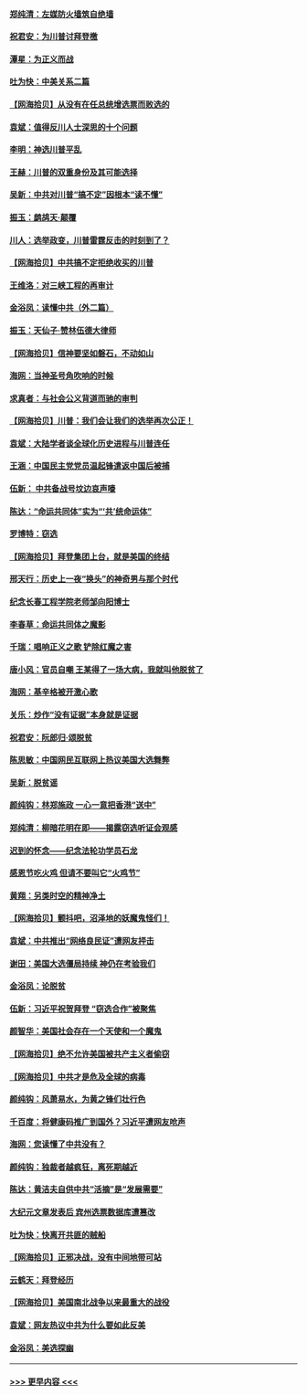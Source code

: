 #### [郑纯清：左媒防火墙筑自绝墙](../pages/nsc993/n12602226.md?t=12081702) 
#### [祝君安：为川普讨拜登檄](../pages/nsc993/n12602199.md?t=12081702) 
#### [潭星：为正义而战](../pages/nsc993/n12600926.md?t=12081702) 
#### [吐为快：中美关系二篇](../pages/nsc993/n12600908.md?t=12081702) 
#### [【网海拾贝】从没有在任总统增选票而败选的](../pages/nsc993/n12600435.md?t=12081702) 
#### [袁斌：值得反川人士深思的十个问题](../pages/nsc993/n12600332.md?t=12081702) 
#### [李明：神选川普平乱](../pages/nsc993/n12599751.md?t=12081702) 
#### [王赫：川普的双重身份及其可能选择](../pages/nsc993/n12599723.md?t=12081702) 
#### [吴新：中共对川普“搞不定”因根本“读不懂”](../pages/nsc993/n12599502.md?t=12081702) 
#### [振玉：鹧鸪天‧颠覆](../pages/nsc993/n12599494.md?t=12081702) 
#### [川人：选举政变，川普雷霆反击的时刻到了？](../pages/nsc993/n12599291.md?t=12081702) 
#### [【网海拾贝】中共搞不定拒绝收买的川普](../pages/nsc993/n12598955.md?t=12081702) 
#### [王维洛：对三峡工程的再审计](../pages/nsc993/n12598436.md?t=12081702) 
#### [金浴凤：读懂中共（外二篇）](../pages/nsc993/n12597943.md?t=12081702) 
#### [振玉：天仙子‧赞林伍德大律师](../pages/nsc993/n12597929.md?t=12081702) 
#### [【网海拾贝】信神要坚如磐石，不动如山](../pages/nsc993/n12597901.md?t=12081702) 
#### [海网：当神圣号角吹响的时候](../pages/nsc993/n12595891.md?t=12081702) 
#### [求真者：与社会公义背道而驰的审判](../pages/nsc993/n12595868.md?t=12081702) 
#### [【网海拾贝】川普：我们会让我们的选举再次公正！](../pages/nsc993/n12594930.md?t=12081702) 
#### [袁斌：大陆学者谈全球化历史进程与川普连任](../pages/nsc993/n12594690.md?t=12081702) 
#### [王涵：中国民主党党员温起锋遣返中国后被捕](../pages/nsc993/n12594540.md?t=12081702) 
#### [伍新： 中共备战号坟边哀声嚎](../pages/nsc993/n12593086.md?t=12081702) 
#### [陈达：“命运共同体”实为“‘共’统命运体”](../pages/nsc993/n12590865.md?t=12081702) 
#### [罗博特：窃选](../pages/nsc993/n12590619.md?t=12081702) 
#### [【网海拾贝】拜登集团上台，就是美国的终结](../pages/nsc993/n12589725.md?t=12081702) 
#### [邢天行：历史上一夜“换头”的神奇男与那个时代](../pages/nsc993/n12589424.md?t=12081702) 
#### [纪念长春工程学院老师邹向阳博士](../pages/nsc993/n12585390.md?t=12081702) 
#### [李春草：命运共同体之魔影](../pages/nsc993/n12585026.md?t=12081702) 
#### [千瑞：唱响正义之歌 铲除红魔之害](../pages/nsc993/n12585002.md?t=12081702) 
#### [唐小风：官员自嘲 王某得了一场大病，我就叫他脱贫了](../pages/nsc993/n12584981.md?t=12081702) 
#### [海网：基辛格被开激心歌](../pages/nsc993/n12584946.md?t=12081702) 
#### [关乐：炒作“没有证据”本身就是证据](../pages/nsc993/n12583146.md?t=12081702) 
#### [祝君安：阮郎归‧颂脱贫](../pages/nsc993/n12583119.md?t=12081702) 
#### [陈思敏：中国网民互联网上热议美国大选舞弊](../pages/nsc993/n12582845.md?t=12081702) 
#### [吴新：脱贫谣](../pages/nsc993/n12580839.md?t=12081702) 
#### [颜纯钩：林郑施政 一心一意把香港“送中”](../pages/nsc993/n12580805.md?t=12081702) 
#### [郑纯清：柳暗花明在即——揭露窃选听证会观感](../pages/nsc993/n12580795.md?t=12081702) 
#### [迟到的怀念——纪念法轮功学员石龙](../pages/nsc993/n12580245.md?t=12081702) 
#### [感恩节吃火鸡  但请不要叫它“火鸡节”](../pages/nsc993/n12580252.md?t=12081702) 
#### [黄翔：另类时空的精神净土](../pages/nsc993/n12578638.md?t=12081702) 
#### [【网海拾贝】颤抖吧，沼泽地的妖魔鬼怪们！](../pages/nsc993/n12578552.md?t=12081702) 
#### [袁斌：中共推出“网络良民证”遭网友抨击](../pages/nsc993/n12578511.md?t=12081702) 
#### [谢田：美国大选僵局持续 神仍在考验我们](../pages/nsc993/n12577432.md?t=12081702) 
#### [金浴凤：论脱贫](../pages/nsc993/n12576386.md?t=12081702) 
#### [伍新：习近平祝贺拜登 “窃选合作”被聚焦](../pages/nsc993/n12576358.md?t=12081702) 
#### [颜智华：美国社会存在一个天使和一个魔鬼](../pages/nsc993/n12574299.md?t=12081702) 
#### [【网海拾贝】绝不允许美国被共产主义者偷窃](../pages/nsc993/n12573396.md?t=12081702) 
#### [【网海拾贝】中共才是危及全球的病毒](../pages/nsc993/n12571204.md?t=12081702) 
#### [颜纯钩：风萧易水，为黄之锋们壮行色](../pages/nsc993/n12571487.md?t=12081702) 
#### [千百度：将健康码推广到国外？习近平遭网友呛声](../pages/nsc993/n12570808.md?t=12081702) 
#### [海网：您读懂了中共没有？](../pages/nsc993/n12570487.md?t=12081702) 
#### [颜纯钩：独裁者越疯狂，离死期越近](../pages/nsc993/n12569055.md?t=12081702) 
#### [陈达：黄洁夫自供中共“活摘”是“发展需要”](../pages/nsc993/n12568541.md?t=12081702) 
#### [大纪元文章发表后 宾州选票数据库遭篡改](../pages/nsc993/n12568105.md?t=12081702) 
#### [吐为快：快离开共匪的贼船](../pages/nsc993/n12568462.md?t=12081702) 
#### [【网海拾贝】正邪决战，没有中间地带可站](../pages/nsc993/n12568439.md?t=12081702) 
#### [云鹤天：拜登经历](../pages/nsc993/n12567294.md?t=12081702) 
#### [【网海拾贝】美国南北战争以来最重大的战役](../pages/nsc993/n12567247.md?t=12081702) 
#### [袁斌：网友热议中共为什么要如此反美](../pages/nsc993/n12567162.md?t=12081702) 
#### [金浴凤：美选探幽](../pages/nsc993/n12567147.md?t=12081702) 

----
#### [ >>> 更早内容 <<< ](../indexes/nsc993-earlier.md)
